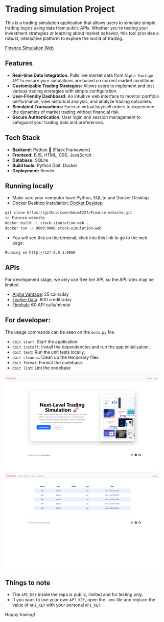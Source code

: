 # Trading simulation Project

This is a trading simulation application that allows users to simulate simple trading logics using data from public APIs. Whether you're testing your investment strategies or learning about market behavior, this tool provides a robust, interactive platform to explore the world of trading.

[Finance Simulation Web](https://finance-simulation.onrender.com)

## Features 
- **Real-time Data Integration:** Pulls live market data from `Alpha Vantage API` to ensure your simulations are based on current market conditions.
- **Customizable Trading Strategies:** Allows users to implement and test various trading strategies with simple configuration.
- **User-Friendly Dashboard:** An intuitive web interface to monitor portfolio performance, view historical analysis, and analyze trading outcomes.
- **Simulated Transactions:** Execute virtual buy/sell orders to experience the dynamics of market trading without financial risk.
- **Secure Authentication:** User login and session management to safeguard your trading data and preferences.


## Tech Stack 
- **Backend:** Python 🐍 (Flask Framework)
- **Frontend:** EJS, HTML, CSS, JavaScript
- **Database:** SQLite
- **Build tools:** Python Doit, Docker
- **Deployment:** Render

## Running locally 
- Make sure your computer have Python, SQLite and Docker Desktop
- Docker Desktop installation: [Docker Desktop](https://apps.microsoft.com/detail/XP8CBJ40XLBWKX?hl=en-SG&gl=SG&ocid=pdpshare)
```bash
git clone https://github.com/nhocmt227/Finance-website.git
cd Finance-website
docker build -t stock-simulation-web .
docker run -p 9000:9000 stock-simulation-web
```
- You will see this on the terminal, click into this link to go to the web page:
```
Running on http://127.0.0.1:9000
```

## APIs
For development stage, we only use free tier API, so the API rates may be limited.
- [Alpha Vantage](https://www.alphavantage.co/): 25 calls/day
- [Twelve Data](https://twelvedata.com/account): 800 credits/day
- [Finnhub](https://finnhub.io/): 60 API calls/minute

## For developer:
The usage commands can be seen on the `dodo.py` file.
- `doit start`: Start the application.
- `doit install`: Install the dependencies and run the app initialization.
- `doit test`: Run the unit tests locally.
- `doit cleanup`: Clean up the temporary files.
- `doit format`: Format the codebase.
- `doit lint`: Lint the codebase

<img src=frontend/static/images/demo_images/homepage.png alt="Alt text for the image">
<img src=frontend/static/images/demo_images/history.png alt="Alt text for the image">

## Things to note
- The `API_KEY` inside the repo is public, limited and for testing only.
- If you want to use your own `API_KEY`, open the `.env` file and replace the value of `API_KEY` with your personal `API_KEY`.

Happy trading!
